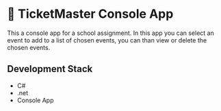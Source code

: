 # 🎫 TicketMaster Console App
This a console app for a school assignment. In this app you can select an event to add to a list of chosen events, you can than view or delete the chosen events.

## Development Stack
- C#
- .net
- Console App
